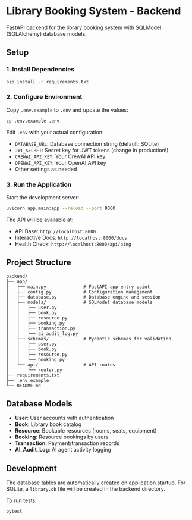 # Library Booking System - Backend

FastAPI backend for the library booking system with SQLModel (SQLAlchemy) database models.

## Setup

### 1. Install Dependencies

```bash
pip install -r requirements.txt
```

### 2. Configure Environment

Copy `.env.example` to `.env` and update the values:

```bash
cp .env.example .env
```

Edit `.env` with your actual configuration:
- `DATABASE_URL`: Database connection string (default: SQLite)
- `JWT_SECRET`: Secret key for JWT tokens (change in production!)
- `CREWAI_API_KEY`: Your CrewAI API key
- `OPENAI_API_KEY`: Your OpenAI API key
- Other settings as needed

### 3. Run the Application

Start the development server:

```bash
uvicorn app.main:app --reload --port 8000
```

The API will be available at:
- API Base: `http://localhost:8000`
- Interactive Docs: `http://localhost:8000/docs`
- Health Check: `http://localhost:8000/api/ping`

## Project Structure

```
backend/
├── app/
│   ├── main.py              # FastAPI app entry point
│   ├── config.py            # Configuration management
│   ├── database.py          # Database engine and session
│   ├── models/              # SQLModel database models
│   │   ├── user.py
│   │   ├── book.py
│   │   ├── resource.py
│   │   ├── booking.py
│   │   ├── transaction.py
│   │   └── ai_audit_log.py
│   ├── schemas/             # Pydantic schemas for validation
│   │   ├── user.py
│   │   ├── book.py
│   │   ├── resource.py
│   │   └── booking.py
│   └── api/                 # API routes
│       └── router.py
├── requirements.txt
├── .env.example
└── README.md
```

## Database Models

- **User**: User accounts with authentication
- **Book**: Library book catalog
- **Resource**: Bookable resources (rooms, seats, equipment)
- **Booking**: Resource bookings by users
- **Transaction**: Payment/transaction records
- **AI_Audit_Log**: AI agent activity logging

## Development

The database tables are automatically created on application startup. For SQLite, a `library.db` file will be created in the backend directory.

To run tests:

```bash
pytest
```
